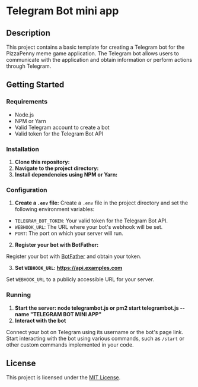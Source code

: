 # Telegram Bot mini app

## Description

This project contains a basic template for creating a Telegram bot for the PizzaPenny meme game application. The Telegram bot allows users to communicate with the application and obtain information or perform actions through Telegram.

## Getting Started

### Requirements

- Node.js
- NPM or Yarn
- Valid Telegram account to create a bot
- Valid token for the Telegram Bot API

### Installation

1. **Clone this repository:**
2. **Navigate to the project directory:**
3. **Install dependencies using NPM or Yarn:**

### Configuration

1. **Create a `.env` file:**
Create a `.env` file in the project directory and set the following environment variables:
- `TELEGRAM_BOT_TOKEN`: Your valid token for the Telegram Bot API.
- `WEBHOOK_URL`: The URL where your bot's webhook will be set.
- `PORT`: The port on which your server will run.

2. **Register your bot with BotFather:**

Register your bot with [BotFather](https://t.me/BotFather) and obtain your token.

3. **Set `WEBHOOK_URL`: https://api.examples.com**

Set `WEBHOOK_URL` to a publicly accessible URL for your server.

### Running

1. **Start the server: node telegrambot.js or pm2 start telegrambot.js --name "TELEGRAM BOT MINI APP"**
2. **Interact with the bot**

Connect your bot on Telegram using its username or the bot's page link. Start interacting with the bot using various commands, such as `/start` or other custom commands implemented in your code.

## License

This project is licensed under the [MIT License](LICENSE).
